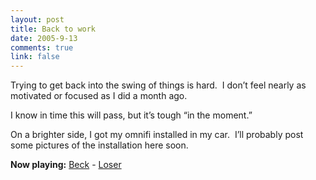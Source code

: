 ```yaml
--- 
layout: post
title: Back to work
date: 2005-9-13
comments: true
link: false
---
```

<p>Trying to get back into the swing of things is hard.&nbsp; I don&rsquo;t feel nearly as motivated or focused as I did a month ago.</p><p>I know in time this will pass, but it&rsquo;s tough &ldquo;in the moment.&rdquo;</p><p>On a brighter side, I got my omnifi installed in my car.&nbsp; I&rsquo;ll probably post some pictures of the installation here soon.</p><p><strong>Now playing:</strong> <a href="http://phobos.apple.com/WebObjects/MZSearch.woa/wa/advancedSearchResults?artistTerm=Beck">Beck</a> - <a href="http://phobos.apple.com/WebObjects/MZSearch.woa/wa/advancedSearchResults?songTerm=Loser&amp;artistTerm=Beck">Loser</a></p>
